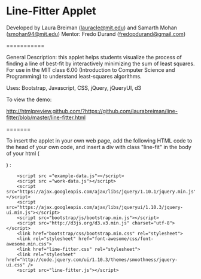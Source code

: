 Line-Fitter Applet
===========

Developed by Laura Breiman (<lauracle@mit.edu>) and Samarth Mohan (<smohan94@mit.edu>)
Mentor: Fredo Durand (fredopdurand@gmail.com)

===========

General Description: this applet helps students visualize the process of finding a line of best-fit by interactively minimizing the sum of least squares. For use in the MIT class 6.00 (Introduction to Computer Science and Programming) to understand least-squares algorithms.

Uses: Bootstrap, Javascript, CSS, jQuery, jQueryUI, d3

To view the demo:

http://htmlpreview.github.com/?https://github.com/laurabreiman/line-fitter/blob/master/line-fitter.html

=======

To insert the applet in your own web page, add the following HTML code to the head of your own code, and insert a div with class "line-fit" in the body of your html (<div class="line-fit"></div>) :

        <script src ="example-data.js"></script>
        <script src ="work-data.js"></script>
        <script src="https://ajax.googleapis.com/ajax/libs/jquery/1.10.1/jquery.min.js"></script>
        <script src="https://ajax.googleapis.com/ajax/libs/jqueryui/1.10.3/jquery-ui.min.js"></script>
        <script src="bootstrap/js/bootstrap.min.js"></script>
        <script src="http://d3js.org/d3.v3.min.js" charset="utf-8"></script>
        <link href="bootstrap/css/bootstrap.min.css" rel="stylesheet">
        <link rel="stylesheet" href="font-awesome/css/font-awesome.min.css">
        <link href="line-fitter.css" rel="stylesheet">
        <link rel="stylesheet" href="http://code.jquery.com/ui/1.10.3/themes/smoothness/jquery-ui.css" />
        <script src="line-fitter.js"></script>